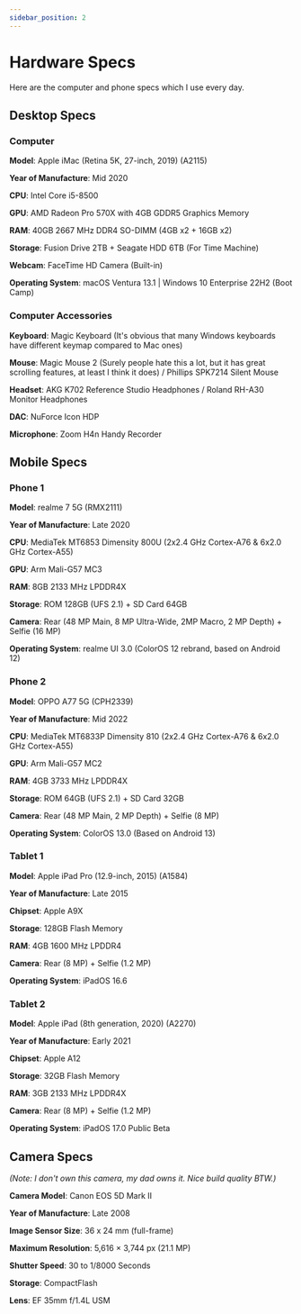 ```yaml
---
sidebar_position: 2
---
```


# Hardware Specs

Here are the computer and phone specs which I use every day.

## Desktop Specs

### Computer

**Model**: Apple iMac (Retina 5K, 27-inch, 2019) (A2115)

**Year of Manufacture**: Mid 2020

**CPU**: Intel Core i5-8500

**GPU**: AMD Radeon Pro 570X with 4GB GDDR5 Graphics Memory

**RAM**: 40GB 2667 MHz DDR4 SO-DIMM (4GB x2 + 16GB x2)

**Storage**: Fusion Drive 2TB + Seagate HDD 6TB (For Time Machine)

**Webcam**: FaceTime HD Camera (Built-in)

**Operating System**: macOS Ventura 13.1 | Windows 10 Enterprise 22H2 (Boot Camp)

### Computer Accessories

**Keyboard**: Magic Keyboard (It's obvious that many Windows keyboards have different keymap compared to Mac ones)

**Mouse**: Magic Mouse 2 (Surely people hate this a lot, but it has great scrolling features, at least I think it does) / Phillips SPK7214 Silent Mouse

**Headset**: AKG K702 Reference Studio Headphones / Roland RH-A30 Monitor Headphones

**DAC**: NuForce Icon HDP

**Microphone**: Zoom H4n Handy Recorder

## Mobile Specs

### Phone 1

**Model**: realme 7 5G (RMX2111)

**Year of Manufacture**: Late 2020

**CPU**: MediaTek MT6853 Dimensity 800U (2x2.4 GHz Cortex-A76 & 6x2.0 GHz Cortex-A55)

**GPU**: Arm Mali-G57 MC3

**RAM**: 8GB 2133 MHz LPDDR4X

**Storage**: ROM 128GB (UFS 2.1) + SD Card 64GB

**Camera**: Rear (48 MP Main, 8 MP Ultra-Wide, 2MP Macro, 2 MP Depth) + Selfie (16 MP)

**Operating System**: realme UI 3.0 (ColorOS 12 rebrand, based on Android 12)

### Phone 2

**Model**: OPPO A77 5G (CPH2339)

**Year of Manufacture**: Mid 2022

**CPU**: MediaTek MT6833P Dimensity 810 (2x2.4 GHz Cortex-A76 & 6x2.0 GHz Cortex-A55)

**GPU**: Arm Mali-G57 MC2

**RAM**: 4GB 3733 MHz LPDDR4X

**Storage**: ROM 64GB (UFS 2.1) + SD Card 32GB

**Camera**: Rear (48 MP Main, 2 MP Depth) + Selfie (8 MP)

**Operating System**: ColorOS 13.0 (Based on Android 13)

### Tablet 1

**Model**: Apple iPad Pro (12.9-inch, 2015) (A1584)

**Year of Manufacture**: Late 2015

**Chipset**: Apple A9X

**Storage**: 128GB Flash Memory

**RAM**: 4GB 1600 MHz LPDDR4

**Camera**: Rear (8 MP) + Selfie (1.2 MP)

**Operating System**: iPadOS 16.6

### Tablet 2

**Model**: Apple iPad (8th generation, 2020) (A2270)

**Year of Manufacture**: Early 2021

**Chipset**: Apple A12

**Storage**: 32GB Flash Memory

**RAM**: 3GB 2133 MHz LPDDR4X

**Camera**: Rear (8 MP) + Selfie (1.2 MP)

**Operating System**: iPadOS 17.0 Public Beta

## Camera Specs

*(Note: I don't own this camera, my dad owns it. Nice build quality BTW.)*

**Camera Model**: Canon EOS 5D Mark II

**Year of Manufacture**: Late 2008

**Image Sensor Size**: 36 x 24 mm (full-frame)

**Maximum Resolution**: 5,616 × 3,744 px (21.1 MP)

**Shutter Speed**: 30 to 1/8000 Seconds

**Storage**: CompactFlash

**Lens**: EF 35mm f/1.4L USM
